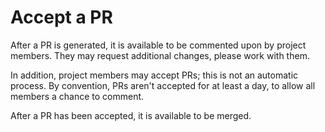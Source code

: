 # Accept a PR

After a PR is generated, it is available to be commented upon by project members.  They may request additional changes, please work with them.

In addition, project members may accept PRs; this is not an automatic process.  By convention, PRs aren't accepted for at least a day, to allow all members a chance to comment.

After a PR has been accepted, it is available to be merged.
